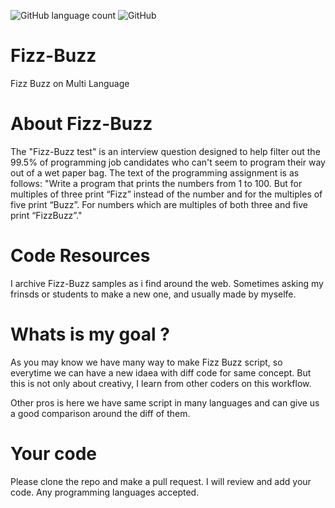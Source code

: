 ![GitHub language count](https://img.shields.io/github/languages/count/Milad-Abooali/Fizz-Buzz)
![GitHub](https://img.shields.io/github/license/Milad-Abooali/Fizz-Buzz)
# Fizz-Buzz

Fizz Buzz on Multi Language

# About Fizz-Buzz
The "Fizz-Buzz test" is an interview question designed to help filter out the 99.5% of programming job candidates who can't seem to program their way out of a wet paper bag. The text of the programming assignment is as follows:
"Write a program that prints the numbers from 1 to 100. But for multiples of three print “Fizz” instead of the number and for the multiples of five print “Buzz”. For numbers which are multiples of both three and five print “FizzBuzz”."

# Code Resources

I archive Fizz-Buzz samples as i find around the web.
Sometimes asking my frinsds or students to make a new one, and usually made by myselfe.

# Whats is my goal ?

As you may know we have many way to make Fizz Buzz script, so everytime we can have a new idaea with diff code for same concept. But this is not only about creativy, I learn from other coders on this workflow.

Other pros is here we have same script in many languages and can give us a good comparison around the diff of them.

# Your code
Please clone the repo and make a pull request. I will review and add your code. 
Any programming languages accepted.
